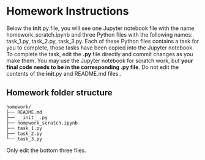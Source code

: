 # Homework Instructions

Below the __init__.py file, you will see one Jupyter notebook file with the name homework_scratch.ipynb and three Python files with the following names: task_1.py, task_2.py, task_3.py. Each of these Python files contains a task for you to complete, those tasks have been copied into the Jupyter notebook. To complete the task, edit the **.py** file directly and commit changes as you make them. You may use the Jupyter notebook for scratch work, but **your final code needs to be in the corresponding .py file**. Do not edit the contents of the __init__.py and README.md files..

## Homework folder structure
```
homework/
├── README.md
├── __init__.py
├── homework_scratch.ipynb
├── task_1.py
├── task_2.py
└── task_3.py
```
Only edit the bottom three files.
